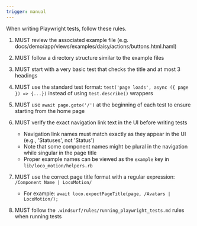 ```yaml
---
trigger: manual
---
```


When writing Playwright tests, follow these rules.

1. MUST review the associated example file (e.g. docs/demo/app/views/examples/daisy/actions/buttons.html.haml)

2. MUST follow a directory structure similar to the example files

3. MUST start with a very basic test that checks the title and at most 3 headings

4. MUST use the standard test format: `test('page loads', async ({ page }) => {...})` instead of using `test.describe()` wrappers

5. MUST use `await page.goto('/')` at the beginning of each test to ensure starting from the home page

6. MUST verify the exact navigation link text in the UI before writing tests
   - Navigation link names must match exactly as they appear in the UI (e.g., 'Statuses', not 'Status')
   - Note that some component names might be plural in the navigation while singular in the page title
   - Proper example names can be viewed as the `example` key in `lib/loco_motion/helpers.rb`

7. MUST use the correct page title format with a regular expression: `/Component Name | LocoMotion/`
   - For example: `await loco.expectPageTitle(page, /Avatars | LocoMotion/);`

8. MUST follow the `.windsurf/rules/running_playwright_tests.md` rules when running tests
